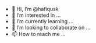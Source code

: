 - 👋 Hi, I’m @hafiqusk
- 👀 I’m interested in ...
- 🌱 I’m currently learning ...
- 💞️ I’m looking to collaborate on ...
- 📫 How to reach me ...

<!---
hafiqusk/hafiqusk is a ✨ special ✨ repository because its `README.md` (this file) appears on your GitHub profile.
You can click the Preview link to take a look at your changes.
--->
